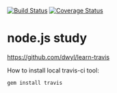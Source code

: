[![Build Status](https://travis-ci.org/stden/nodejs_study.svg?branch=master)](https://travis-ci.org/stden/nodejs_study)
[![Coverage Status](https://coveralls.io/repos/github/stden/nodejs_study/badge.svg?branch=master)](https://coveralls.io/github/stden/nodejs_study?branch=master)


node.js study
=============

https://github.com/dwyl/learn-travis

How to install local travis-ci tool:
```bash
gem install travis
```